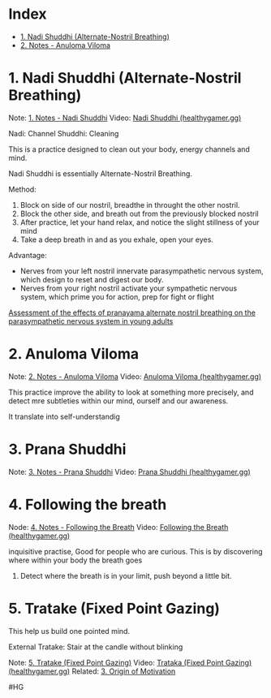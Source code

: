 
# Index
- [1. Nadi Shuddhi (Alternate-Nostril Breathing)](#1.%20Nadi%20Shuddhi%20(Alternate-Nostril%20Breathing))
- [2. Notes - Anuloma Viloma](2.%20Notes%20-%20Anuloma%20Viloma.pdf)

# 1. Nadi Shuddhi (Alternate-Nostril Breathing)

Note: [1. Notes - Nadi Shuddhi](1.%20Notes%20-%20Nadi%20Shuddhi.pdf)
Video: [Nadi Shuddhi (healthygamer.gg)](https://coaching.healthygamer.gg/guide/lessons/what-is-meditation/meditations/nadi-shuddhi)

Nadi: Channel
Shuddhi: Cleaning

This is a practice designed to clean out your body, energy channels and mind.

Nadi Shuddhi is essentially Alternate-Nostril Breathing.

Method:
1. Block on side of our nostril, breadthe in throught the other nostril.
2. Block the other side, and breath out from the previously blocked nostril
3. After practice, let your hand relax, and notice the slight stillness of your mind
4. Take a deep breath in and as you exhale, open your eyes.

Advantage:
- Nerves from your left nostril innervate parasympathetic nervous system, which design to reset and digest our body.
- Nerves from your right nostril activate your sympathetic nervous system, which prime you for action, prep for fight or flight


[Assessment of the effects of pranayama alternate nostril breathing on the parasympathetic nervous system in young adults](../paper/4.%20Science%20of%20Meditation/Assessment%20of%20the%20effects%20of%20pranayama%20alternate%20nostril%20breathing%20on%20the%20parasympathetic%20nervous%20system%20in%20young%20adults.pdf)

# 2. Anuloma Viloma

Note: [2. Notes - Anuloma Viloma](2.%20Notes%20-%20Anuloma%20Viloma.pdf)
Video: [Anuloma Viloma (healthygamer.gg)](https://coaching.healthygamer.gg/guide/lessons/what-is-meditation/meditations/anuloma-viloma)

This practice improve the ability to look at something more precisely, and detect mre subtleties within our mind, ourself and our awareness.

It translate into self-understandig

# 3.  Prana Shuddhi
Note: [3. Notes - Prana Shuddhi](3.%20Notes%20-%20Prana%20Shuddhi.pdf)
Video: [Prana Shuddhi (healthygamer.gg)](https://coaching.healthygamer.gg/guide/lessons/what-is-meditation/meditations/prana-shuddhi)



# 4. Following the breath
Node: [4.  Notes - Following the Breath](4.%20%20Notes%20-%20Following%20the%20Breath.pdf)
Video: [Following the Breath (healthygamer.gg)](https://coaching.healthygamer.gg/guide/lessons/different-meditative-styles/meditations/following-the-breath)

inquisitive practise, Good for people who are curious.
This is by discovering where within your body the breath goes
1. Detect where the breath is in your limit, push beyond a little bit.

# 5. Tratake (Fixed Point Gazing)

This help us build one pointed mind.

External Tratake: Stair at the candle without blinking


Note: [5. Tratake (Fixed Point Gazing)](5.%20Tratake%20(Fixed%20Point%20Gazing).pdf)
Video: [Trataka (Fixed Point Gazing) (healthygamer.gg)](https://coaching.healthygamer.gg/guide/lessons/origin-of-motivation/meditations/trataka)
Related: [3. Origin of Motivation](../Path%20of%20Accomplishmnet%20(Siddhi%20Padha)/3.%20Origin%20of%20Motivation.md)









#HG